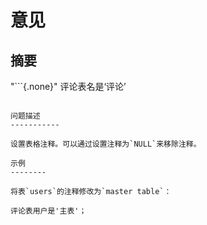 意见
=======

摘要
--------

"```{.none}"
评论表名是‘评论’
```

问题描述
-----------

设置表格注释。可以通过设置注释为`NULL`来移除注释。

示例
--------

将表`users`的注释修改为`master table`：

评论表用户是'主表'；
